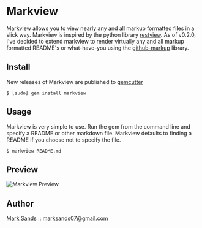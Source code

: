 # Markview

Markview allows you to view nearly any and all markup formatted files in a slick way. Markview is inspired by the python library [restview](http://mg.pov.lt/restview/). As of v0.2.0, I've decided to extend markview to render virtually any and all markup formatted README's or what-have-you using the [github-markup](http://www.github.com/defunkt/github-markup) library.

## Install

New releases of Markview are published to [gemcutter](http://gemcutter.org/gems/markview)

	$ [sudo] gem install markview

## Usage

Markview is very simple to use. Run the gem from the command line and specify
a README or other markdown file. Markview defaults to finding a README if you choose not to
specify the file.

	$ markview README.md
	
## Preview

![Markview Preview](http://img.skitch.com/20100331-pdee3qerwaxpk49w1qnumspnjb.png)
	
## Author

[Mark Sands](http://github.com/marksands) :: marksands07@gmail.com